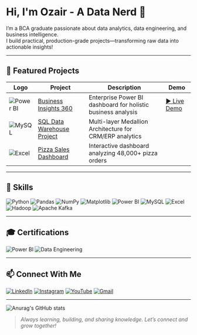# Hi, I'm Ozair - A Data Nerd 👋

I’m a BCA graduate passionate about data analytics, data engineering, and business intelligence.  
I build practical, production-grade projects—transforming raw data into actionable insights!

---

## 📂 Featured Projects

| Logo | Project | Description | Demo |
| --- | --- | --- | --- |
| ![Power BI](https://img.icons8.com/color/48/000000/power-bi.png) | [Business Insights 360](https://github.com/ozaairrr/Business-Insights-360) | Enterprise Power BI dashboard for holistic business analysis | [▶️ Live Demo](https://www.youtube.com/watch?v=SFmGicFt5u0&feature=youtu.be) |
| ![MySQL](https://img.icons8.com/color/48/000000/mysql-logo.png) | [SQL Data Warehouse Project](https://github.com/ozaairrr/sql-datawarehouse-project) | Multi-layer Medallion Architecture for CRM/ERP analytics |  |
| ![Excel](https://img.shields.io/badge/Excel-217346?logo=microsoft-excel&logoColor=white&style=flat-square) | [Pizza Sales Dashboard](https://github.com/ozaairrr/pizza-sales-dashboard-excel-sql) | Interactive dashboard analyzing 48,000+ pizza orders |  |

---

## 🚀 Skills

![Python](https://img.shields.io/badge/Python-3670A0?logo=python&logoColor=white&style=for-the-badge)
![Pandas](https://img.shields.io/badge/Pandas-150458?logo=pandas&logoColor=white&style=for-the-badge)
![NumPy](https://img.shields.io/badge/NumPy-013243?logo=numpy&logoColor=white&style=for-the-badge)
![Matplotlib](https://img.shields.io/badge/Matplotlib-ffffff?logo=Matplotlib&logoColor=black&style=for-the-badge)
![Power BI](https://img.shields.io/badge/Power%20BI-F9DD16?logo=powerbi&logoColor=black&style=for-the-badge)
![MySQL](https://img.shields.io/badge/MySQL-005C84?logo=mysql&logoColor=white&style=for-the-badge)
![Excel](https://img.shields.io/badge/Excel-217346?logo=microsoft-excel&logoColor=white&style=for-the-badge)
![Hadoop](https://img.shields.io/badge/Hadoop-66CCFF?logo=apache-hadoop&logoColor=black&style=for-the-badge)
![Apache Kafka](https://img.shields.io/badge/Apache%20Kafka-231F20?logo=apachekafka&logoColor=white&style=for-the-badge)

---


## 🎓 Certifications

![Power BI](https://img.shields.io/badge/Power%20BI-Certified-yellow?logo=powerbi&logoColor=black&style=for-the-badge)
![Data Engineering](https://img.shields.io/badge/Data%20Engineering-Certified-blue?logo=apache-spark&logoColor=white&style=for-the-badge)

---

## 📫 Connect With Me

[![LinkedIn](https://img.shields.io/badge/LinkedIn-0077B5?logo=linkedin&logoColor=white&style=for-the-badge)](https://www.linkedin.com/in/shaikh-mohammad-ozair-connect/)
[![Instagram](https://img.shields.io/badge/Instagram-E4405F?logo=instagram&logoColor=white&style=for-the-badge)](https://instagram.com/ozaairrr)
[![YouTube](https://img.shields.io/badge/YouTube-FF0000?logo=youtube&logoColor=white&style=for-the-badge)](https://www.youtube.com/@ozaairrr)
[![Gmail](https://img.shields.io/badge/Gmail-D14836?logo=gmail&logoColor=white&style=for-the-badge)](mailto:mohammadozairshaikh@gmail.com)

---

![Anurag's GitHub stats](https://github-readme-stats.vercel.app/api?username=ozaairrr&show_icons=true&theme=transparent)

> *Always learning, building, and sharing knowledge. Let’s connect and grow together!*
